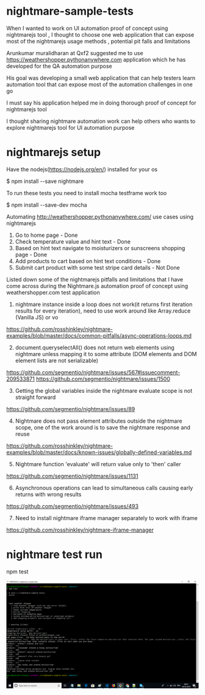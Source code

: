 # nightmare-sample-tests

When I wanted to work on UI automation proof of concept using nightmarejs tool , I thought to choose one web application that can expose most of the nightmarejs usage methods , potential pit falls and limitations 

Arunkumar muralidharan at Qxf2 suggested me to use https://weathershopper.pythonanywhere.com application which he has developed for the QA automation purpose 

His goal was developing a small web application that can help testers learn automation tool that can expose most of the automation challenges in one go 

I must say his application helped me in doing thorough proof of concept for nightmarejs tool 

I thought sharing nightmare automation work can help others who wants to explore nightmarejs tool for UI automation purpose   


# nightmarejs setup

Have the nodejs(https://nodejs.org/en/) installed for your os 

$ npm install --save nightmare

To run these tests you need to install mocha testframe work too

$ npm install --save-dev mocha 


Automating http://weathershopper.pythonanywhere.com/ use cases using nightmarejs

1. Go to home page - Done
2. Check temperature value and hint text - Done
3. Based on hint text navigate to moisturizers or sunscreens shopping page - Done
4. Add products to cart based on hint text conditions - Done
5. Submit cart product with some test stripe card details - Not Done

Listed down some of the nightmarejs pitfalls and limitations that I have come across during the Nightmare.js automation proof of concept using weathershopper.com test application  

1. nightmare instance inside a loop does not work(it returns first iteration results for every iteration),
need to use work around like Array.reduce (Vanilla JS) or vo

https://github.com/rosshinkley/nightmare-examples/blob/master/docs/common-pitfalls/async-operations-loops.md

2. document.queryselectAll() does not return web elements using nightmare unless mapping it to some attribute 
(DOM elements and DOM element lists are not serializable) 

https://github.com/segmentio/nightmare/issues/567#issuecomment-209533871
https://github.com/segmentio/nightmare/issues/1500

3. Getting the global variables inside the nightmare evaluate scope is not straight forward

https://github.com/segmentio/nightmare/issues/89

4. Nightmare does not pass element attributes outside the nightmare scope, one of the work around is to save the nightmare response and reuse 

https://github.com/rosshinkley/nightmare-examples/blob/master/docs/known-issues/globally-defined-variables.md

5. Nightmare function 'evaluate' will return value only to 'then' caller

https://github.com/segmentio/nightmare/issues/1131

6. Asynchronous operations can lead to simultaneous calls causing early returns with wrong results

https://github.com/segmentio/nightmare/issues/493

7. Need to install nightmare iframe manager separately to work with iframe

https://github.com/rosshinkley/nightmare-iframe-manager 


# nightmare test run

npm test

![ nightmare test run screenshot ](https://github.com/rajiqxf2/nightmare-automation-ui-testing/blob/master/images/nightmare-test-run.png)
